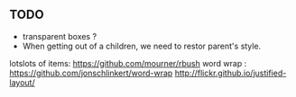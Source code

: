 
## TODO

 * transparent boxes ? 
 * When getting out of a children, we need to restor parent's style.


lotslots of items: https://github.com/mourner/rbush
word wrap : 
https://github.com/jonschlinkert/word-wrap
http://flickr.github.io/justified-layout/
